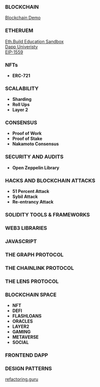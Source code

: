 
### **BLOCKCHAIN**  
[Blockchain Demo](https://andersbrownworth.com/blockchain)  

### **ETHERUEM**  
[Eth.Build Education Sandbox](https://eth.build)  
[Dapp Univeristy](https://dappuniversity.com)  
[EIP-1559](https://www.youtube.com/watch?v=MGemhK9t44Q)

### **NFTs**
* **ERC-721**


### SCALABILITY
* **Sharding**
* **Roll Ups**
* **Layer 2**

### **CONSENSUS**  
* **Proof of Work** 
* **Proof of Stake**
* **Nakamoto Consensus**

### SECURITY AND AUDITS
* **Open Zeppelin Library**

### HACKS AND BLOCKCHAIN ATTACKS
* **51 Percent Attack**
* **Sybil Attack**
* **Re-entrancy Attack**

### **SOLIDITY TOOLS & FRAMEWORKS** 
### **WEB3 LIBRARIES**
### **JAVASCRIPT**
### **THE GRAPH PROTOCOL**
### **THE CHAINLINK PROTOCOL**  
### **THE LENS PROTOCOL**

### **BLOCKCHAIN SPACE**  
 * **NFT**
 * **DEFI**
 * **FLASHLOANS**
 * **ORACLES**
 * **LAYER2**
 * **GAMING**
 * **METAVERSE**
 * **SOCIAL** 
    

### **FRONTEND DAPP**
### **DESIGN PATTERNS**
[refactoring.guru](https://refactoring.guru/design-patterns)